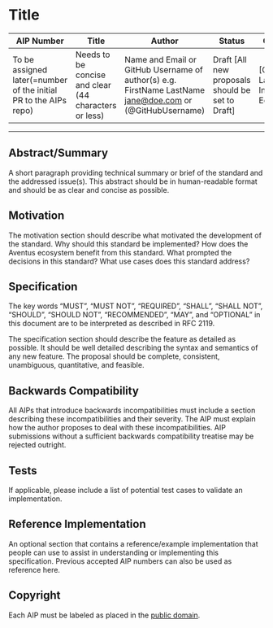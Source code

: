 
# Title 

| AIP Number | Title | Author | Status | Category | Created |
|---|---| --- | --- | --- | --- |
|To be assigned later(=number of the initial PR to the AIPs repo) |Needs to be concise and clear (44 characters or less) | Name and Email or GitHub Username of author(s) e.g. FirstName LastName <jane@doe.com> or (@GitHubUsername) | Draft [All new proposals should be set to Draft] | [Core, Layer 1, Interface, Ecosystem] | [yyyy-mm-dd]
---
## Abstract/Summary

A short paragraph providing technical summary or brief of the standard and the addressed issue(s). This abstract should be in human-readable format and should be as clear and concise as possible.

## Motivation

The motivation section should describe what motivated the development of the standard. Why should this standard be implemented? How does the Aventus ecosystem benefit from this standard. What prompted the decisions in this standard? What use cases does this standard address?

## Specification

The key words “MUST”, “MUST NOT”, “REQUIRED”, “SHALL”, “SHALL NOT”, “SHOULD”, “SHOULD NOT”, “RECOMMENDED”, “MAY”, and “OPTIONAL” in this document are to be interpreted as described in RFC 2119.

The specification section should describe the feature as detailed as possible. It should be well detailed describing the syntax and semantics of any new feature. The proposal should be complete, consistent, unambiguous, quantitative, and feasible.

## Backwards Compatibility

All AIPs that introduce backwards incompatibilities must include a section describing these incompatibilities and their severity. The AIP must explain how the author proposes to deal with these incompatibilities. AIP submissions without a sufficient backwards compatibility treatise may be rejected outright.

## Tests

If applicable, please include a list of potential test cases to validate an implementation.

## Reference Implementation

An optional section that contains a reference/example implementation that people can use to assist in understanding or implementing this specification. Previous accepted AIP numbers can also be used as reference here. 

## Copyright

Each AIP must be labeled as placed in the
[public domain](https://creativecommons.org/publicdomain/zero/1.0/).
